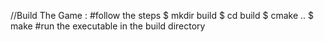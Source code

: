//Build The Game :
#follow the steps 
$ mkdir build
$ cd build
$ cmake ..
$ make
#run the executable in the build directory


